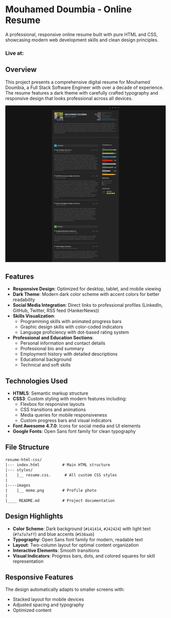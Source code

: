 # Mouhamed Doumbia - Online Resume

A professional, responsive online resume built with pure HTML and CSS, showcasing modern web development skills and clean design principles.

### Live at:

## Overview

This project presents a comprehensive digital resume for Mouhamed Doumbia, a Full Stack Software Engineer with over a decade of experience. The resume features a dark theme with carefully crafted typography and responsive design that looks professional across all devices.

<img src="/images/resume-html-css.png" alt="HTML Logo" >

## Features

- **Responsive Design**: Optimized for desktop, tablet, and mobile viewing
- **Dark Theme**: Modern dark color scheme with accent colors for better readability
- **Social Media Integration**: Direct links to professional profiles (LinkedIn, GitHub, Twitter, RSS feed (HankerNews))
- **Skills Visualization**:
  - Programming skills with animated progress bars
  - Graphic design skills with color-coded indicators
  - Language proficiency with dot-based rating system
- **Professional and Education Sections**:
  - Personal information and contact details
  - Professional bio and summary
  - Employment history with detailed descriptions
  - Educational background
  - Technical and soft skills

## Technologies Used

- **HTML5**: Semantic markup structure
- **CSS3**: Custom styling with modern features including:
  - Flexbox for responsive layouts
  - CSS transitions and animations
  - Media queries for mobile responsiveness
  - Custom progress bars and visual indicators
- **Font Awesome 4.7.0**: Icons for social media and UI elements
- **Google Fonts**: Open Sans font family for clean typography

## File Structure

```
resume-html-css/
|--- index.html          # Main HTML structure
|--- styles/
|    |__ resume.css.      # All custom CSS styles
|
|----images
|    |__ momo.png        # Profile photo
|
|____ README.md          # Project documentation
```

## Design Highlights

- **Color Scheme**: Dark background (`#141414`, `#242424`) with light text (`#7a7a7aff`) and blue accents (`#538aab`)
- **Typography**: Open Sans font family for modern, readable text
- **Layout**: Two-column layout for optimal content organization
- **Interactive Elements**: Smooth transitions
- **Visual Indicators**: Progress bars, dots, and colored squares for skill representation

## Responsive Features

The design automatically adapts to smaller screens with:

- Stacked layout for mobile devices
- Adjusted spacing and typography
- Optimized content
